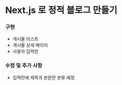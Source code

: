 # Next.js 로 정적 블로그 만들기

### 구현

- 게시물 리스트
- 게시물 상세 페이지
- 사용자 입력란

### 수정 및 추가 사항

- 입력란에 제목과 본문란 분류 예정
